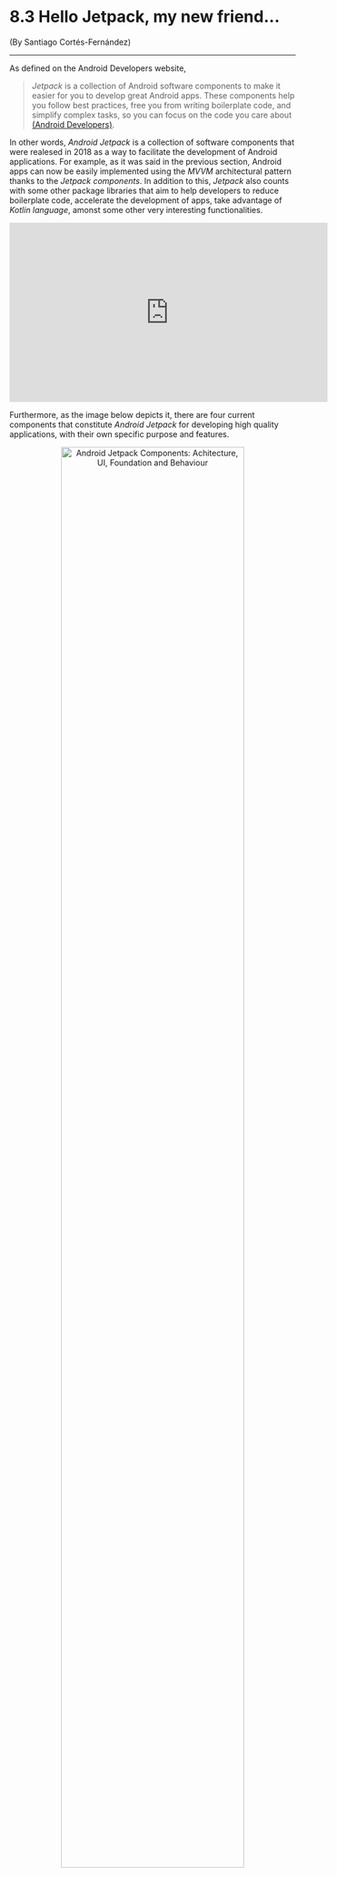 # 8.3 Hello Jetpack, my new friend...
\(By Santiago Cortés-Fernández\)

___

As defined on the Android Developers website, 

> _Jetpack_ is a collection of Android software components to make it easier for you to develop great Android apps. These components help you follow best practices, free you from writing boilerplate code, and simplify complex tasks, so you can focus on the code you care about [(Android Developers)](https://developer.android.com/jetpack/?gclid=Cj0KCQiAp7DiBRDdARIsABIMfoClEuGfoKG2ch_Qt-q2mb5SnLYTZZaMBp4A9bzG7Qq6TCNsOGvQ_zMaAnTGEALw_wcB).

In other words, _Android Jetpack_ is a collection of software components that were realesed in 2018 as a way to facilitate the development of Android applications. For example, as it was said in the previous section, Android apps can now be easily implemented using the _MVVM_ architectural pattern thanks to the _Jetpack components_. In addition to this, _Jetpack_ also counts with some other package libraries that aim to help developers to reduce boilerplate code, accelerate the development of apps, take advantage of _Kotlin language_, amonst some other very interesting functionalities.

<iframe width="560" height="315" src="https://www.youtube.com/embed/LmkKFCfmnhQ?si=s9AxNv8BjyHfSJsq" title="YouTube video player" frameborder="0" allow="accelerometer; autoplay; clipboard-write; encrypted-media; gyroscope; picture-in-picture; web-share" allowfullscreen></iframe>

Furthermore, as the image below depicts it, there are four current components that constitute _Android Jetpack_ for developing high quality applications, with their own specific purpose and features.

<p align="center">
<img width="80%" src="https://cdn-images-1.medium.com/max/1600/1*FB931aBGoALv3OLY5LSRGg.png" alt="Android Jetpack Components: Achitecture, UI, Foundation and Behaviour"/>
</p>

## UI

The _UI_ components provide widgets and helpers that aim to improve the interactions that users have with Android applications. Among these components, some of the most interesting ones, which can be very useful to facilitate the development of the project and contribute significantly to the users experience, are:

* [Animation and Transition](https://developer.android.com/training/animation/): Used (as you imagined) for moving widgets and to create transitions between screens.

* [Fragments](https://developer.android.com/guide/components/fragments): Represents a behaviour or portion of the user interface, used for dynamic and flexible UI designs (and to reduce boilerplate layouts and code).

* [Layouts](https://developer.android.com/guide/topics/ui/declaring-layout): Are used for creating and designing the structure of the user interface.

* [Palette](https://developer.android.com/training/material/palette-colors): Used for designing layout themes and to apply custom colors to the elements of the app.
  
* [Wear OS by Google](https://developer.android.com/wear): Components created to help develop apps for Wear.
  
## Behaviour

The _Behaviour_ components are oriented to help developers with the integrations of standard Android services. Some of this components are:

* [Notifications](https://developer.android.com/guide/topics/ui/notifiers/notifications.html): Providing a notification API that also works with Wear.

* [**Permissions**](https://developer.android.com/guide/topics/permissions/index.html): Needed to request permission to access sensitive data from users (contacts, camera, multimedia, etc.).

* [**Preferences**](https://developer.android.com/guide/topics/ui/settings): Used to create interactive settings for the user to choose (some of) the overall functionality and behaviour of an application.

* [Media & Playback](https://developer.android.com/guide/topics/media-apps/media-apps-overview.html): Backwards compatible APIs for media playback and routing.

## Foundation

The _Foundation_ components provide _cross-cutting_ functionalities such as:

*[AppCompat](https://developer.android.com/topic/libraries/support-library/packages.html#v7-appcompat): Are support libraries which help applications developed in newer versions to work with older versions.

* [Testing](https://developer.android.com/topic/libraries/testing-support-library/index.html): As the name says it, this components give developers a set of testing tools to verify an aplication's correctedness, funcionality, etc.
  
* [Kotlin Support](https://developer.android.com/kotlin/ktx.html): A set of _Kotlin_ extensions to help with a consice and pleasant app development using the _Kotlin language_

## Architecture

The _Architecture_ components are used by developer to design robust, testeable and maintainable applications. Amongst all the elements that compose this _Android Jetpack_ component, it contains all the necessary elements to implement a fully lifecycle-aware application with the _MVVM_ architectual pattern. 

> Check our [guide](https://uniandes-se4ma.gitlab.io/guias/KOTLIN/guia3_kotlin.html) describing the main architecture components to start developing an Android application with the help of _Android Jetpack_.


___

> Check the following [link](https://developer.android.com/jetpack) to learn more about _Android Jetpack_!

> To have a better understanding of how Jetpack libraries are developed, tested, packageed, versioned and released (It could be quite helpful) check this [link](https://developer.android.com/jetpack/androidx) to learn about _AndroidX_

> Check the Android Architecture Components [guide](https://developer.android.com/jetpack/docs/guide) to learn more about how to implement MVVM in Android.


